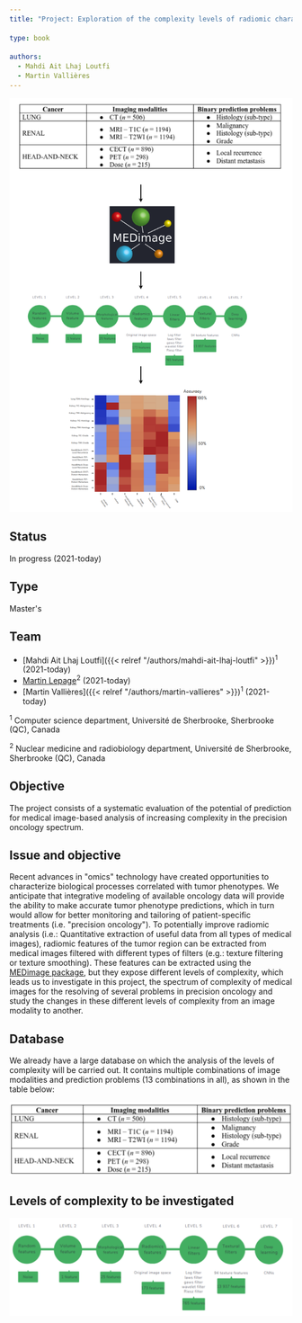 ```yaml
---
title: "Project: Exploration of the complexity levels of radiomic characteristics"

type: book

authors:
  - Mahdi Ait Lhaj Loutfi
  - Martin Vallières
---
```


![Résumé du projet](summary.svg "Project summary")

## Status

In progress (2021-today)

## Type

Master's

## Team

- [Mahdi Ait Lhaj Loutfi]({{< relref "/authors/mahdi-ait-lhaj-loutfi" >}})<sup>1</sup> (2021-today)
- [Martin Lepage](https://www.usherbrooke.ca/recherche/specialistes/details/martin.lepage)<sup>2</sup> (2021-today)
- [Martin Vallières]({{< relref "/authors/martin-vallieres" >}})<sup>1</sup> (2021-today)

<sup>1</sup> Computer science department, Université de Sherbrooke, Sherbrooke (QC), Canada

<sup>2</sup> Nuclear medicine and radiobiology department, Université de Sherbrooke, Sherbrooke (QC), Canada

## Objective

The project consists of a systematic evaluation of the potential of prediction for medical image-based analysis of 
increasing complexity in the precision oncology spectrum.

## Issue and objective

Recent advances in "omics" technology have created opportunities to characterize biological processes correlated with tumor phenotypes. We anticipate that integrative modeling of available oncology data will provide the ability to make accurate tumor phenotype predictions, which in turn would allow for better monitoring and tailoring of patient-specific treatments (i.e. "precision oncology"). To potentially improve radiomic analysis (i.e.: Quantitative extraction of useful data from all types of medical images), radiomic features of the tumor region can be extracted from medical images filtered with different types of filters (e.g.: texture filtering or texture smoothing). These features can be extracted using the [MEDimage package](medimage.readthedocs.io/), but they expose different levels of complexity, which leads us to investigate in this project, the spectrum of complexity of medical images for the resolving of several problems in precision oncology and study the changes in these different levels of complexity from an image modality to another.


## Database

We already have a large database on which the analysis of the levels of complexity will be carried out. It contains multiple combinations of image modalities and prediction problems (13 combinations in all), as shown in the table below:

![Databases (Medical images)](bd.svg "Medical images database")

## Levels of complexity to be investigated

![Complexity levels (increasing complexity)](complexite.svg "Increasing complexity levels")
